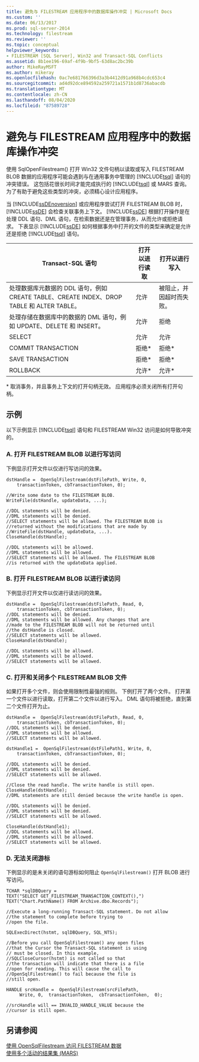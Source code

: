 ```yaml
---
title: 避免与 FILESTREAM 应用程序中的数据库操作冲突 | Microsoft Docs
ms.custom: ''
ms.date: 06/13/2017
ms.prod: sql-server-2014
ms.technology: filestream
ms.reviewer: ''
ms.topic: conceptual
helpviewer_keywords:
- FILESTREAM [SQL Server], Win32 and Transact-SQL Conflicts
ms.assetid: 8b1ee196-69af-4f9b-9bf5-63d8ac2bc39b
author: MikeRayMSFT
ms.author: mikeray
ms.openlocfilehash: 0ac7e681766396d3a3b4412d91a968b4cdc653c4
ms.sourcegitcommit: ad4d92dce894592a259721a1571b1d8736abacdb
ms.translationtype: MT
ms.contentlocale: zh-CN
ms.lasthandoff: 08/04/2020
ms.locfileid: "87589728"
---
```

# <a name="avoid-conflicts-with-database-operations-in-filestream-applications"></a>避免与 FILESTREAM 应用程序中的数据库操作冲突
  使用 SqlOpenFilestream() 打开 Win32 文件句柄以读取或写入 FILESTREAM BLOB 数据的应用程序可能会遇到与在通用事务中管理的 [!INCLUDE[tsql](../../includes/tsql-md.md)] 语句的冲突错误。 这包括花很长时间才能完成执行的 [!INCLUDE[tsql](../../includes/tsql-md.md)] 或 MARS 查询。 为了有助于避免这些类型的冲突，必须精心设计应用程序。  
  
 当 [!INCLUDE[ssDEnoversion](../../includes/ssdenoversion-md.md)] 或应用程序尝试打开 FILESTREAM BLOB 时， [!INCLUDE[ssDE](../../includes/ssde-md.md)] 会检查关联事务上下文。 [!INCLUDE[ssDE](../../includes/ssde-md.md)] 根据打开操作是在处理 DDL 语句、DML 语句，在检索数据还是在管理事务，从而允许或拒绝请求。 下表显示 [!INCLUDE[ssDE](../../includes/ssde-md.md)] 如何根据事务中打开的文件的类型来确定是允许还是拒绝 [!INCLUDE[tsql](../../includes/tsql-md.md)] 语句。  
  
|Transact-SQL 语句|打开以进行读取|打开以进行写入|  
|------------------------------|---------------------|----------------------|  
|处理数据库元数据的 DDL 语句，例如 CREATE TABLE、CREATE INDEX、DROP TABLE 和 ALTER TABLE。|允许|被阻止，并因超时而失败。|  
|处理存储在数据库中的数据的 DML 语句，例如 UPDATE、DELETE 和 INSERT。|允许|拒绝|  
|SELECT|允许|允许|  
|COMMIT TRANSACTION|拒绝*|拒绝*|  
|SAVE TRANSACTION|拒绝*|拒绝*|  
|ROLLBACK|允许*|允许*|  
  
 \* 取消事务，并且事务上下文的打开句柄无效。 应用程序必须关闭所有打开句柄。  
  
## <a name="examples"></a>示例  
 以下示例显示 [!INCLUDE[tsql](../../includes/tsql-md.md)] 语句和 FILESTREAM Win32 访问是如何导致冲突的。  
  
### <a name="a-opening-a-filestream-blob-for-write-access"></a>A. 打开 FILESTREAM BLOB 以进行写访问  
 下例显示打开文件以仅进行写访问的效果。  
  
```  
dstHandle =  OpenSqlFilestream(dstFilePath, Write, 0,  
    transactionToken, cbTransactionToken, 0);  
  
//Write some date to the FILESTREAM BLOB.  
WriteFile(dstHandle, updateData, ...);  
  
//DDL statements will be denied.  
//DML statements will be denied.  
//SELECT statements will be allowed. The FILESTREAM BLOB is  
//returned without the modifications that are made by  
//WriteFile(dstHandle, updateData, ...).  
CloseHandle(dstHandle);  
  
//DDL statements will be allowed.  
//DML statements will be allowed.  
//SELECT statements will be allowed. The FILESTREAM BLOB  
//is returned with the updateData applied.  
```  
  
### <a name="b-opening-a-filestream-blob-for-read-access"></a>B. 打开 FILESTREAM BLOB 以进行读访问  
 下例显示打开文件以仅进行读访问的效果。  
  
```  
dstHandle =  OpenSqlFilestream(dstFilePath, Read, 0,  
    transactionToken, cbTransactionToken, 0);  
//DDL statements will be denied.  
//DML statements will be allowed. Any changes that are  
//made to the FILESTREAM BLOB will not be returned until  
//the dstHandle is closed.  
//SELECT statements will be allowed.  
CloseHandle(dstHandle);  
  
//DDL statements will be allowed.  
//DML statements will be allowed.  
//SELECT statements will be allowed.  
```  
  
### <a name="c-opening-and-closing-multiple-filestream-blob-files"></a>C. 打开和关闭多个 FILESTREAM BLOB 文件  
 如果打开多个文件，则会使用限制性最强的规则。 下例打开了两个文件。 打开第一个文件以进行读取，打开第二个文件以进行写入。 DML 语句将被拒绝，直到第二个文件打开为止。  
  
```  
dstHandle =  OpenSqlFilestream(dstFilePath, Read, 0,  
    transactionToken, cbTransactionToken, 0);  
//DDL statements will be denied.  
//DML statements will be allowed.  
//SELECT statements will be allowed.  
  
dstHandle1 =  OpenSqlFilestream(dstFilePath1, Write, 0,  
    transactionToken, cbTransactionToken, 0);  
  
//DDL statements will be denied.  
//DML statements will be denied.  
//SELECT statements will be allowed.  
  
//Close the read handle. The write handle is still open.  
CloseHandle(dstHandle);  
//DML statements are still denied because the write handle is open.  
  
//DDL statements will be denied.  
//DML statements will be denied.  
//SELECT statements will be allowed.  
  
CloseHandle(dstHandle1);  
//DDL statements will be allowed.  
//DML statements will be allowed.  
//SELECT statements will be allowed.  
```  
  
### <a name="d-failing-to-close-a-cursor"></a>D. 无法关闭游标  
 下例显示的是未关闭的语句游标如何阻止 `OpenSqlFilestream()` 打开 BLOB 进行写访问。  
  
```  
TCHAR *sqlDBQuery =  
TEXT("SELECT GET_FILESTREAM_TRANSACTION_CONTEXT(),")  
TEXT("Chart.PathName() FROM Archive.dbo.Records");  
  
//Execute a long-running Transact-SQL statement. Do not allow  
//the statement to complete before trying to  
//open the file.  
  
SQLExecDirect(hstmt, sqlDBQuery, SQL_NTS);  
  
//Before you call OpenSqlFilestream() any open files  
//that the Cursor the Transact-SQL statement is using  
// must be closed. In this example,  
//SQLCloseCursor(hstmt) is not called so that  
//the transaction will indicate that there is a file  
//open for reading. This will cause the call to  
//OpenSqlFilestream() to fail because the file is  
//still open.  
  
HANDLE srcHandle =  OpenSqlFilestream(srcFilePath,  
     Write, 0,  transactionToken,  cbTransactionToken,  0);  
  
//srcHandle will == INVALID_HANDLE_VALUE because the  
//cursor is still open.  
```  
  
## <a name="see-also"></a>另请参阅  
 [使用 OpenSqlFilestream 访问 FILESTREAM 数据](access-filestream-data-with-opensqlfilestream.md)   
 [使用多个活动的结果集 (MARS)](../native-client/features/using-multiple-active-result-sets-mars.md)  
  
  

